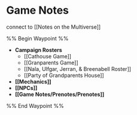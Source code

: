 # Game Notes
connect to [[Notes on the Multiverse]]

%% Begin Waypoint %%
- **Campaign Rosters**
	- [[Cathouse Game]]
	- [[Granparents Game]]
	- [[Nala, Ulfgar, Jerran, & Breenabell Roster]]
	- [[Party of Grandparents House]]
- **[[Mechanics]]**
- **[[NPCs]]**
- **[[Game Notes/Prenotes/Prenotes]]**

%% End Waypoint %%